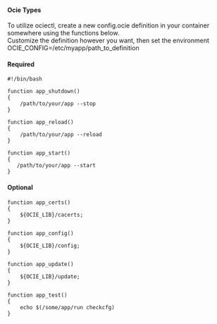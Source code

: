 #### Ocie Types  
To utilize ociectl, create a new config.ocie definition in your container somewhere using the functions below.    
Customize the definition however you want, then set the environment OCIE_CONFIG=/etc/myapp/path_to_definition    
#### Required
````
#!/bin/bash
    
function app_shutdown()
{
    /path/to/your/app --stop
}
    
function app_reload()
{
    /path/to/your/app --reload
}
    
function app_start()
{
   /path/to/your/app --start
}
````
    
#### Optional
````
function app_certs()
{
    ${OCIE_LIB}/cacerts;
}
    
function app_config()
{
    ${OCIE_LIB}/config;
}
    
function app_update()
{
    ${OCIE_LIB}/update;
}
    
function app_test()
{
    echo $(/some/app/run checkcfg)
}
````
    

